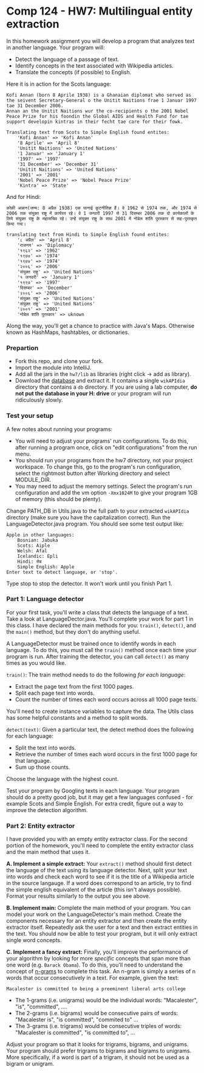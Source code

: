 Comp 124 - HW7: Multilingual entity extraction
===
In this homework assignment you will develop a program that analyzes text in another language. Your program will:

- Detect the language of a passage of text.
- Identify concepts in the text associated with Wikipedia articles.
- Translate the concepts (if possible) to English.

Here it is in action for the Scots language:

```
Kofi Annan (born 8 Aprile 1938) is a Ghanaian diplomat who served as the seivent Secretary-General o the Unitit Naitions frae 1 Januar 1997 tae 31 December 2006. 
Annan an the Unitit Naitions wur the co-recipients o the 2001 Nobel Peace Prize for his foondin the Global AIDS and Health Fund for tae support developin kintras in their fecht tae care for their fowk.

Translating text from Scots to Simple English found entites:
	'Kofi Annan' => 'Kofi Annan'
	'8 Aprile' => 'April 8'
	'Unitit Naitions' => 'United Nations'
	'1 Januar' => 'January 1'
	'1997' => '1997'
	'31 December' => 'December 31'
	'Unitit Naitions' => 'United Nations'
	'2001' => '2001'
	'Nobel Peace Prize' => 'Nobel Peace Prize'
	'Kintra' => 'State'
```

And for Hindi:
```
कोफ़ी अन्नान(जन्म: 8 अप्रैल 1938) एक घानाई कूटनीतिज्ञ हैं। वे 1962 से 1974 तक, और 1974 से 2006 तक संयुक्त राष्ट्र में कार्यरत रहे। वे 1 जनवरी 1997 से 31 दिसम्बर 2006 तक दो कार्यकालों के लिये संयुक्त राष्ट्र के महासचिव रहे। उन्हें संयुक्त राष्ट्र के साथ 2001 में नोबेल शांति पुरस्कार से सह-पुरस्कृत किया गया।

translating text from Hindi to Simple English found entites:
	'८ अप्रैल' => 'April 8'
	'राजनय' => 'Diplomacy'
	'१९६२' => '1962'
	'१९७४' => '1974'
	'१९७४' => '1974'
	'२००६' => '2006'
	'संयुक्त राष्ट्र' => 'United Nations'
	'१ जनवरी' => 'January 1'
	'१९९७' => '1997'
	'दिसम्बर' => 'December'
	'२००६' => '2006'
	'संयुक्त राष्ट्र' => 'United Nations'
	'संयुक्त राष्ट्र' => 'United Nations'
	'२००१' => '2001'
	'नोबेल शांति पुरस्कार' => uknown
```

Along the way, you'll get a chance to practice with Java's Maps. Otherwise known as HashMaps, hashtables, or dictionaries.

### Prepartion

 - Fork this repo, and clone your fork.
 - Import the module into IntelliJ.
 - Add all the jars in the `hw7/lib` as libraries (right click -> add as library).
 - Download the [database](http://poliwiki.macalester.edu/shilad/wikAPIdia.translation.zip) and extract it. 
It contains a single `wikAPIdia` directory that contains a `db` directory. 
If you are using a lab computer, **do not put the database in your H: drive** or your program will run ridiculously slowly.

### Test your setup
 A few notes about running your programs:
 
 - You will need to adjust your programs' run configurations. To do this, after running a program once, click on "edit configurations" from the run menu.
 - You should run your programs from the hw7 directory, not your project workspace. 
   To change this, go to the program's run configuration, select the rightmost button after Working directory and select MODULE_DIR.
 - You may need to adjust the memory settings. 
 Select the program's run configuration and add the vm option `-Xmx1024M` to give your program 1GB of memory (this should be plenty).
 
Change PATH_DB in Utils.java to the full path to your extracted `wikAPIdia` directory (make sure you have the capitalization correct).
 Run the LanguageDetector.java program. You should see some test output like:
 
```
Apple in other languages:
	Bosnian: Jabuka
	Scots: Aiple
	Welsh: Afal
	Icelandic: Epli
	Hindi: सेब
	Simple English: Apple
Enter text to detect language, or 'stop'.
```
Type stop to stop the detector. It won't work until you finish Part 1.
 
### Part 1: Language detector

For your first task, you'll write a class that detects the language of a text. 
Take a look at LanguageDector.java. 
You'll complete your work for part 1 in this class.
I have declared the main methods for you: `train()`, `detect()`, and the `main()` method, but they don't do anything useful.

A LanguageDetector must be trained once to identify words in each language. 
To do this, you must call the `train()` method once each time your program is run.
After training the detector, you can call `detect()` as many times as you would like.

`train()`: The train method needs to do the following *for each language*:

* Extract the page text from the first 1000 pages.
* Split each page text into words.
* Count the number of times each word occurs across all 1000 page texts.

You'll need to create instance variables to capture the data.
The Utils class has some helpful constants and a method to split words.

`detect(text)`: Given a particular text, the detect method does the following for each language: 
* Split the text into words.
* Retrieve the number of times each word occurs in the first 1000 page for that language.
* Sum up those counts.

Choose the language with the highest count. 

Test your program by Googling texts in each language.
Your program should do a pretty good job, but it may get a few languages confused - for example Scots and Simple English.
For extra credit, figure out a way to improve the detection algorithm.

### Part 2: Entity extractor

I have provided you with an empty entity extractor class. 
For the second portion of the homework, you'll need to complete the entity extractor class and the main method that uses it.

**A. Implement a simple extract:** Your `extract()` method should first detect the language of the text using its language detector.
Next, split your text into words and check each word to see if it is the title of a Wikipedia article in the source langauge.
If a word does correspond to an article, try to find the simple english equivalent of the article (this isn't always possible).
Format your results similarly to the output you see above.

**B. Implement main:** Complete the main method of your program.
You can model your work on the LanguageDetector's main method.
Create the components necessary for an entity extractor and then create the entity extractor itself.
Repeatedly ask the user for a text and then extract entities in the text.
You should now be able to test your program, but it will only extract single word concepts.

**C. Implement a fancy extract:**
Finally, you'll improve the performance of your algorithm by looking for more *specific* concepts that span more than one word (e.g. `Barack Obama`).
To do this, you'll need to understand the concept of [n-grams](http://en.wikipedia.org/wiki/N-gram) to complete this task. 
An n-gram is simply a series of n words that occur consecutively in a text. For example, given the text:
```
Macalester is committed to being a preeminent liberal arts college
```
* The 1-grams (i.e. unigrams) would be the individual words: "Macalester", "is", "committed", ....
* The 2-grams (i.e. bigrams) would be consecutive pairs of words: "Macalester is", "is committed", "commited to" ...
* The 3-grams (i.e. trigrams) would be consecutive triples of words: "Macalester is committed", "is committed to", ...

Adjust your program so that it looks for trigrams, bigrams, and unigrams.
Your program should prefer trigrams to bigrams and bigrams to unigrams. 
More specifically, if a word is part of a trigram, it should not be used as a bigram or unigram.
